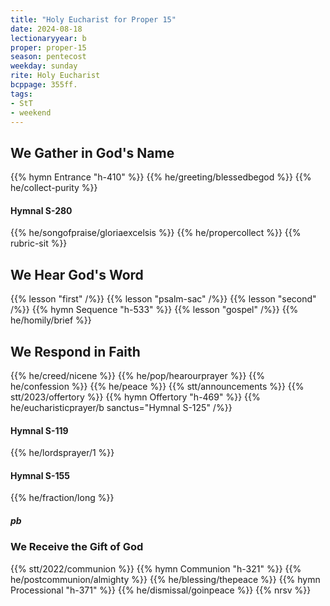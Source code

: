 ```yaml
---
title: "Holy Eucharist for Proper 15"
date: 2024-08-18
lectionaryyear: b
proper: proper-15
season: pentecost
weekday: sunday
rite: Holy Eucharist
bcppage: 355ff.
tags:
- StT
- weekend
---
```

## We Gather in God's Name
{{% hymn Entrance "h-410" %}}
{{% he/greeting/blessedbegod %}}
{{% he/collect-purity %}}
#### Hymnal S-280
{{% he/songofpraise/gloriaexcelsis %}}
{{% he/propercollect %}}
{{% rubric-sit %}}
## We Hear God's Word
{{% lesson "first" /%}}
{{% lesson "psalm-sac" /%}}
{{% lesson "second" /%}}
{{% hymn Sequence "h-533" %}}
{{% lesson "gospel" /%}}
{{% he/homily/brief %}}
## We Respond in Faith
{{% he/creed/nicene %}}
{{% he/pop/hearourprayer %}}
{{% he/confession %}}
{{% he/peace %}}
{{% stt/announcements %}}
{{% stt/2023/offertory %}}
{{% hymn Offertory "h-469" %}}
{{% he/eucharisticprayer/b sanctus="Hymnal S-125" /%}}
#### Hymnal S-119
{{% he/lordsprayer/1 %}}
#### Hymnal S-155
{{% he/fraction/long %}}
##### pb
### We Receive the Gift of God
{{% stt/2022/communion %}}
{{% hymn Communion "h-321" %}}
{{% he/postcommunion/almighty %}}
{{% he/blessing/thepeace %}}
{{% hymn Processional "h-371" %}}
{{% he/dismissal/goinpeace %}}
{{% nrsv %}}

